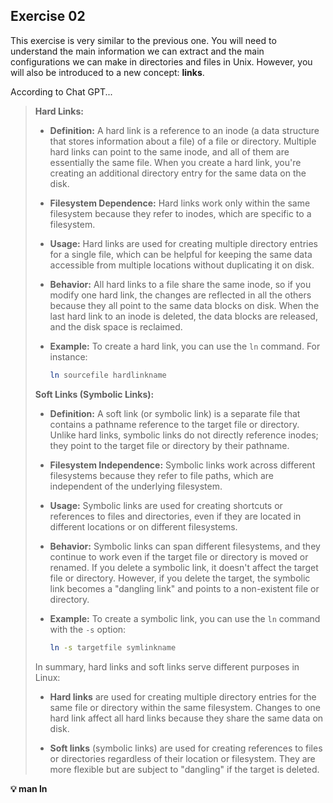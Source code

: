 ## Exercise 02

This exercise is very similar to the previous one. You will need to understand the main information we can extract and the main configurations we can make in directories and files in Unix. However, you will also be introduced to a new concept: **links**.

According to Chat GPT...

> **Hard Links:**
>
> - **Definition:** A hard link is a reference to an inode (a data structure that stores information about a file) of a file or directory. Multiple hard links can point to the same inode, and all of them are essentially the same file. When you create a hard link, you're creating an additional directory entry for the same data on the disk.
> 
> - **Filesystem Dependence:** Hard links work only within the same filesystem because they refer to inodes, which are specific to a filesystem.
> 
> - **Usage:** Hard links are used for creating multiple directory entries for a single file, which can be helpful for keeping the same data accessible from multiple locations without duplicating it on disk.
> 
> - **Behavior:** All hard links to a file share the same inode, so if you modify one hard link, the changes are reflected in all the others because they all point to the same data blocks on disk. When the last hard link to an inode is deleted, the data blocks are released, and the disk space is reclaimed.
> 
> - **Example:** To create a hard link, you can use the `ln` command. For instance:
> 
>   ```bash
>   ln sourcefile hardlinkname
>   ```
> 
> **Soft Links (Symbolic Links):**
> 
> - **Definition:** A soft link (or symbolic link) is a separate file that contains a pathname reference to the target file or directory. Unlike hard links, symbolic links do not directly reference inodes; they point to the target file or directory by their pathname.
> 
> - **Filesystem Independence:** Symbolic links work across different filesystems because they refer to file paths, which are independent of the underlying filesystem.
> 
> - **Usage:** Symbolic links are used for creating shortcuts or references to files and directories, even if they are located in different locations or on different filesystems.
> 
> - **Behavior:** Symbolic links can span different filesystems, and they continue to work even if the target file or directory is moved or renamed. If you delete a symbolic link, it doesn't affect the target file or directory. However, if you delete the target, the symbolic link becomes a "dangling link" and points to a non-existent file or directory.
> 
> - **Example:** To create a symbolic link, you can use the `ln` command with the `-s` option:
> 
>   ```bash
>   ln -s targetfile symlinkname
>   ```
> 
> In summary, hard links and soft links serve different purposes in Linux:
> 
> - **Hard links** are used for creating multiple directory entries for the same file or directory within the same filesystem. Changes to one hard link affect all hard links because they share the same data on disk.
> 
> - **Soft links** (symbolic links) are used for creating references to files or directories regardless of their location or filesystem. They are more flexible but are subject to "dangling" if the target is deleted.

**💡 man ln**

